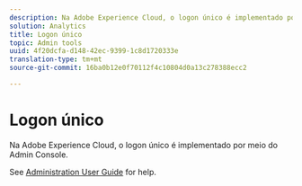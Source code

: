 ```yaml
---
description: Na Adobe Experience Cloud, o logon único é implementado por meio do Admin Console.
solution: Analytics
title: Logon único
topic: Admin tools
uuid: 4f20dcfa-d148-42ec-9399-1c8d1720333e
translation-type: tm+mt
source-git-commit: 16ba0b12e0f70112f4c10804d0a13c278388ecc2

---
```



# Logon único

Na Adobe Experience Cloud, o logon único é implementado por meio do Admin Console.

See [Administration User Guide](https://helpx.adobe.com/enterprise/managing/user-guide.html) for help.

